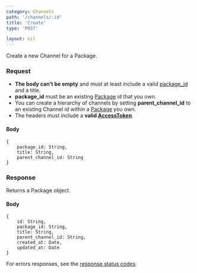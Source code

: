```yaml
---
category: Channels
path: '/channels/:id'
title: 'Create'
type: 'POST'

layout: nil
---
```


Create a new Channel for a Package.

### Request

* **The body can't be empty** and must at least include a valid [package_id](#/get-package) and a title.
* **package_id** must be an existing [Package](#/get-package) id that you own.
* You can create a hierarchy of channels by setting **parent_channel_id** to an existing Channel id within a [Package](#/get-package) you own.
* The headers must include a **valid [AccessToken](#/post-access-token)**.

#### Body

    {
        package_id: String,
        title: String,
        parent_channel_id: String
    }

### Response

Returns a Package object.

#### Body

    {
        id: String,
        package_id: String,
        title: String,
        parent_channel_id: String,
        created_at: Date,
        updated_at: Date
    }

For errors responses, see the [response status codes](#/response-status-codes).